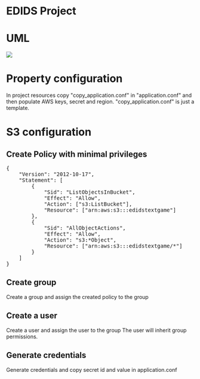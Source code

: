 # EDIDS Project

# UML
<img src="https://www.plantuml.com/plantuml/png/hLVDSkCs3BxxATYRCjxCla0chUDaDvawgQT9TplJsGCjOMMEPKabAM_SdNtt0YJ57qbs3kt5bW0Gm8SV0lf9Rs4FJ49HI53gik1ojwawcCr4hK5-vJcmHTjM8kTQDFMoGUghddsViVcX4GMh6bvaprgAkdp7dZKluI9XVUHxY1ZqoahGz9yHOIsR5gGMe8WStf3v8_RXxkzEj7nJ0PbcHZyGwRSwkwkrqCU1_1yg5UuKd19TDlizhuiWgq0lPAaShB--e9-iVoOlNH38Vt-WfurZHL9ZwgGUU8Myqs2nvnLNgdTkpQK2QLoyL1eLvIc7YHh9TGuaC64jTtb3xZrNsqVUNlL9MvATgv_Hk8Qwy1QlCN_DhcjVJ1mPcq-QHHGFphA1OJCleHGAm-jaNI3P3evdpENsmV2DgfEINNtQW3rfoQmb9tkcqszYopTAIvvZN4oG7pJiARQNJhJ6wiIt1unPYI2_WIYt6BivoJbrLBjE6cFmr9TpVmHfdysfpBU3yYGdDEN9isxayQaf87P7SudwFWduPemwYKb7NhneDgNUrh_H_L0Ve2PTM3hk2QatJLC1hncln06C1rmhHgbN1br_nkJTlIGG0zK_4RlNY-SMf3evOobEnE8XgoXh7XBP0MKBl0hnTCI2x_6wEHVcf_NIbrKK4nV70hxohjAtWbTDcOJtDkOaVgMSFZM-ZNtMLgBU6LjzHAectq61X4LE3Sku-GlEO4r7PbP6EevL55d7J49hj6NsZnZEIkbPiVIlS9oiAg97OEZoDXW-IjvkhposTodCQrQYe94nS1oBvPsKM1ccocDwA-4Wcavv1YQHIgy4DpYChs_QjCF5Y6KNSSEOAxUJu6mdo9V1fymV6DHTIImtnwnpPKydqiObOilLEa8Ip62VOLiLNCE8d_WuuFgmtzMmF_gonHB670JkGckUx-Y6yYBcHUpR2YTyZGsLp51_k_6Y45G9lB8ga7NRT2Z5k7b_nB8ME51m_2Jtss9mBgsx8JFgKQUTL0mCf2g6J7ik2WZs7E3W-K-OdOu0kh24jr6xaoTWzzn9tBT36yEhPC0T8VTtgq4LfPxxHq8KnQS8pyXPuVIyekTh9l1NHQ7PyzVFRjvvcklOdZwF328Q7s8p7WtIo720wzbeKdBqFhjWxz-tjBnO7y8GeVSiE3cOh8-zYqdO0ZMTsuF3onXBK80LOVoZdp18S1qTKytUQSWUUPIQ5yaBaF60iPtAvb7GDGbbmon4MjOLFwA_fsUKNL6cLf0-7eOmCOXebCUzi6tJxD_7xnkkm5yBCT7tJHpR-pORfsfClF5AfpXJVOKwXaFUAvzWH0PES4VjwGFqUzE4ssHo7NFReLyML2v5wuRsH6CP4jR0DQlRN4MJ7nTIlAOq3VyvMOq-eyvicF4ouYsVJdnyhGJnm8qSBll6ktYZ5GCYSWn1fUQ9u4K6AygonvnENq_rYytqvlHzl2UTtsW6-q-ObeOG9TMgUx9TvKvDvM7XvUBHFFxYmY_PWoZeRWkpQ2nby9mvwp_gBks7itFlv0c3_On2Id7uMli_lk2JlY5pigaga0Jibmz_FgxOYc-WwYS82L47T5fZoZROeFOHQPzkcbUsQLvdvxzV-rKAnomkK_z4E3RsFldnBm00" />


# Property configuration

In project resources copy "copy_application.conf" in "application.conf" and then populate AWS keys, secret and region.
"copy_application.conf" is just a template.


# S3 configuration

## Create Policy with minimal privileges

<pre>
{
    "Version": "2012-10-17",
    "Statement": [
        {
            "Sid": "ListObjectsInBucket",
            "Effect": "Allow",
            "Action": ["s3:ListBucket"],
            "Resource": ["arn:aws:s3:::edidstextgame"]
        },
        {
            "Sid": "AllObjectActions",
            "Effect": "Allow",
            "Action": "s3:*Object",
            "Resource": ["arn:aws:s3:::edidstextgame/*"]
        }
    ]
}
</pre>

## Create group

Create a group and assign the created policy to the group

## Create a user

Create a user and assign the user to the group
The user will inherit group permissions.

## Generate credentials

Generate credentials and copy secret id and value in application.conf